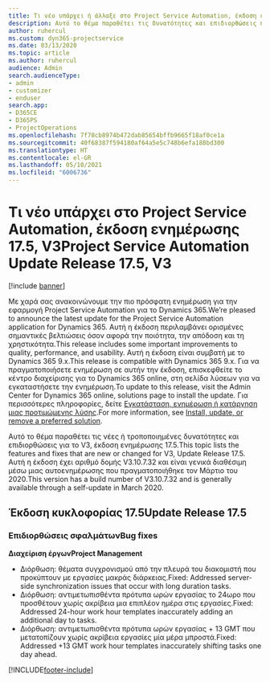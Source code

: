 ```yaml
---
title: Τι νέο υπάρχει ή άλλαξε στο Project Service Automation, έκδοση ενημέρωσης 17.5, Hotfix, V3
description: Αυτό το θέμα παραθέτει τις δυνατότητες και επιδιορθώσεις που είναι διαθέσιμες στο Project Service Automation, έκδοση ενημέρωσης 17.5, V3.
author: ruhercul
ms.custom: dyn365-projectservice
ms.date: 03/13/2020
ms.topic: article
ms.author: ruhercul
audience: Admin
search.audienceType:
- admin
- customizer
- enduser
search.app:
- D365CE
- D365PS
- ProjectOperations
ms.openlocfilehash: 7f78cb8974b472dab85654bffb9665f18af0ce1a
ms.sourcegitcommit: 40f68387f594180af64a5e5c748b6efa188bd300
ms.translationtype: HT
ms.contentlocale: el-GR
ms.lasthandoff: 05/10/2021
ms.locfileid: "6006736"
---
```

# <a name="project-service-automation-update-release-175-v3"></a><span data-ttu-id="17926-103">Τι νέο υπάρχει στο Project Service Automation, έκδοση ενημέρωσης 17.5, V3</span><span class="sxs-lookup"><span data-stu-id="17926-103">Project Service Automation Update Release 17.5, V3</span></span>

[!include [banner](../includes/psa-now-project-operations.md)]

<span data-ttu-id="17926-104">Με χαρά σας ανακοινώνουμε την πιο πρόσφατη ενημέρωση για την εφαρμογή Project Service Automation για το Dynamics 365.</span><span class="sxs-lookup"><span data-stu-id="17926-104">We’re pleased to announce the latest update for the Project Service Automation application for Dynamics 365.</span></span> <span data-ttu-id="17926-105">Αυτή η έκδοση περιλαμβάνει ορισμένες σημαντικές βελτιώσεις όσον αφορά την ποιότητα, την απόδοση και τη χρηστικότητα.</span><span class="sxs-lookup"><span data-stu-id="17926-105">This release includes some important improvements to quality, performance, and usability.</span></span>  <span data-ttu-id="17926-106">Αυτή η έκδοση είναι συμβατή με το Dynamics 365 9.x.</span><span class="sxs-lookup"><span data-stu-id="17926-106">This release is compatible with Dynamics 365 9.x.</span></span> <span data-ttu-id="17926-107">Για να πραγματοποιήσετε ενημέρωση σε αυτήν την έκδοση, επισκεφθείτε το κέντρο διαχείρισης για το Dynamics 365 online, στη σελίδα λύσεων για να εγκαταστήσετε την ενημέρωση.</span><span class="sxs-lookup"><span data-stu-id="17926-107">To update to this release, visit the Admin Center for Dynamics 365 online, solutions page to install the update.</span></span> <span data-ttu-id="17926-108">Για περισσότερες πληροφορίες, δείτε [Εγκατάσταση, ενημέρωση ή κατάργηση μιας προτιμώμενης λύσης](/power-platform/admin/install-remove-preferred-solution).</span><span class="sxs-lookup"><span data-stu-id="17926-108">For more information, see [Install, update, or remove a preferred solution](/power-platform/admin/install-remove-preferred-solution).</span></span>

<span data-ttu-id="17926-109">Αυτό το θέμα παραθέτει τις νέες ή τροποποιημένες δυνατότητες και επιδιορθώσεις για το V3, έκδοση ενημέρωσης 17.5.</span><span class="sxs-lookup"><span data-stu-id="17926-109">This topic lists the features and fixes that are new or changed for V3, Update Release 17.5.</span></span> <span data-ttu-id="17926-110">Αυτή η έκδοση έχει αριθμό δομής V3.10.7.32 και είναι γενικά διαθέσιμη μέσω μιας αυτοενημέρωσης που πραγματοποιήθηκε τον Μάρτιο του 2020.</span><span class="sxs-lookup"><span data-stu-id="17926-110">This version has a build number of V3.10.7.32 and is generally available through a self-update in March 2020.</span></span>


## <a name="update-release-175"></a><span data-ttu-id="17926-111">Έκδοση κυκλοφορίας 17.5</span><span class="sxs-lookup"><span data-stu-id="17926-111">Update Release 17.5</span></span>

### <a name="bug-fixes"></a><span data-ttu-id="17926-112">Επιδιορθώσεις σφαλμάτων</span><span class="sxs-lookup"><span data-stu-id="17926-112">Bug fixes</span></span>


<span data-ttu-id="17926-113">**Διαχείριση έργων**</span><span class="sxs-lookup"><span data-stu-id="17926-113">**Project Management**</span></span>

- <span data-ttu-id="17926-114">Διόρθωση: θέματα συγχρονισμού από την πλευρά του διακομιστή που προκύπτουν με εργασίες μακράς διάρκειας.</span><span class="sxs-lookup"><span data-stu-id="17926-114">Fixed: Addressed server-side synchronization issues that occur with long duration tasks.</span></span>
- <span data-ttu-id="17926-115">Διόρθωση: αντιμετωπισθέντα πρότυπα ωρών εργασίας το 24ωρο που προσθέτουν χωρίς ακρίβεια μια επιπλέον ημέρα στις εργασίες.</span><span class="sxs-lookup"><span data-stu-id="17926-115">Fixed: Addressed 24-hour work hour templates inaccurately adding an additional day to tasks.</span></span>
- <span data-ttu-id="17926-116">Διόρθωση: αντιμετωπισθέντα πρότυπα ωρών εργασίας + 13 GMT που μετατοπίζουν χωρίς ακρίβεια εργασίες μία μέρα μπροστά.</span><span class="sxs-lookup"><span data-stu-id="17926-116">Fixed: Addressed +13 GMT work hour templates inaccurately shifting tasks one day ahead.</span></span>



[!INCLUDE[footer-include](../includes/footer-banner.md)]
